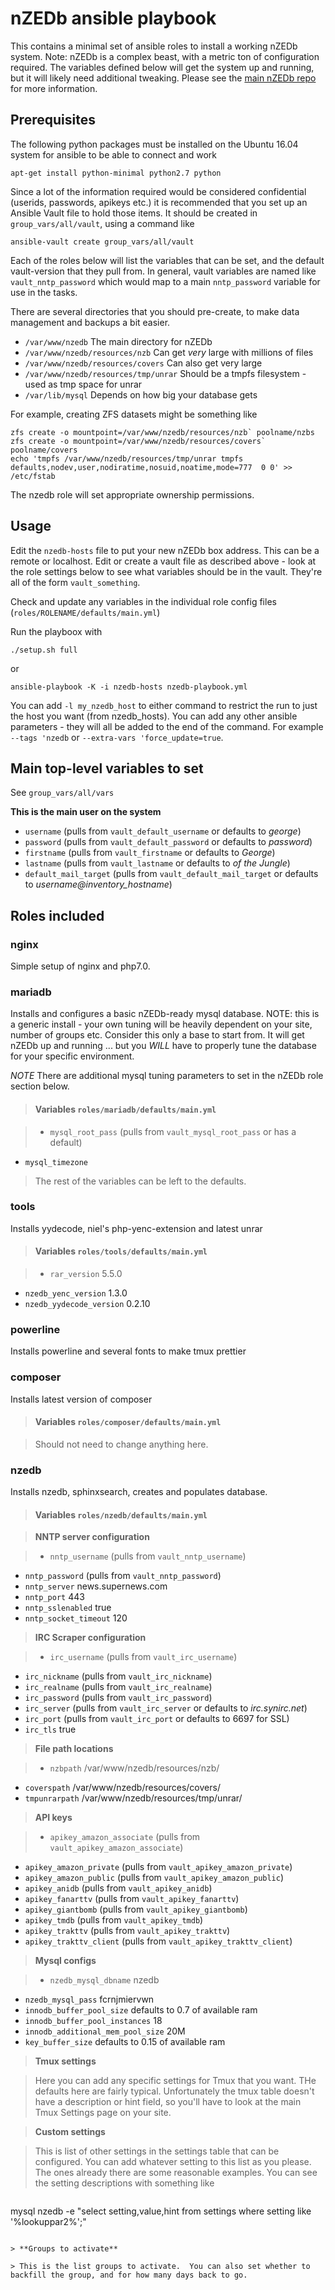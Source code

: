 # nZEDb ansible playbook

This contains a minimal set of ansible roles to install a working nZEDb system.  Note: nZEDb is a complex beast, with a metric ton of configuration required.  The variables defined below will get the system up and running, but it will likely need additional tweaking.  Please see the [main nZEDb repo](https://github.com/nZEDb/nZEDb "nZEDb github repo") for more information.

## Prerequisites

The following python packages must be installed on the Ubuntu 16.04 system for ansible to be able to connect and work

`apt-get install python-minimal python2.7 python`

Since a lot of the information required would be considered confidential (userids, passwords, apikeys etc.) it is recommended that you set up an Ansible Vault file to hold those items.  It should be created in `group_vars/all/vault`, using a command like

```
ansible-vault create group_vars/all/vault
```

Each of the roles below will list the variables that can be set, and the default vault-version that they pull from.  In general, vault variables are named like `vault_nntp_password` which would map to a main `nntp_password` variable for use in the tasks.

There are several directories that you should pre-create, to make data management and backups a bit easier.

* `/var/www/nzedb`                      The main directory for nZEDb
* `/var/www/nzedb/resources/nzb`        Can get *very* large with millions of files
* `/var/www/nzedb/resources/covers`     Can also get very large
* `/var/www/nzedb/resources/tmp/unrar`  Should be a tmpfs filesystem - used as tmp space for unrar
* `/var/lib/mysql`                      Depends on how big your database gets

For example, creating ZFS datasets might be something like

```
zfs create -o mountpoint=/var/www/nzedb/resources/nzb` poolname/nzbs
zfs create -o mountpoint=/var/www/nzedb/resources/covers` poolname/covers
echo 'tmpfs /var/www/nzedb/resources/tmp/unrar tmpfs defaults,nodev,user,nodiratime,nosuid,noatime,mode=777  0 0' >> /etc/fstab
```

The nzedb role will set appropriate ownership permissions.

## Usage

Edit the `nzedb-hosts` file to put your new nZEDb box address.  This can be a remote or localhost.  Edit or create a vault file as described above - look at the role settings below to see what variables should be in the vault.  They're all of the form `vault_something`.

Check and update any variables in the individual role config files (`roles/ROLENAME/defaults/main.yml`)

Run the playboox with

```
./setup.sh full
```

or

```
ansible-playbook -K -i nzedb-hosts nzedb-playbook.yml
```

You can add `-l my_nzedb_host` to either command to restrict the run to just the host you want (from nzedb_hosts).  You can add any other ansible parameters - they will all be added to the end of the command.  For example `--tags 'nzedb` or `--extra-vars 'force_update=true`.

## Main top-level variables to set

See `group_vars/all/vars`

**This is the main user on the system**

* `username`            (pulls from `vault_default_username` or defaults to _george_)
* `password`            (pulls from `vault_default_password` or defaults to _password_)
* `firstname`           (pulls from `vault_firstname` or defaults to _George_)
* `lastname`            (pulls from `vault_lastname`  or defaults to _of the Jungle_)
* `default_mail_target` (pulls from `vault_default_mail_target` or defaults to _username@inventory\_hostname_)

## Roles included

### nginx

Simple setup of nginx and php7.0.

### mariadb

Installs and configures a basic nZEDb-ready mysql database.  NOTE: this is a generic install - your own tuning will be heavily dependent on your site, number of groups etc.  Consider this only a base to start from.  It will get nZEDb up and running ... but you _WILL_ have to properly tune the database for your specific environment.

*NOTE* There are additional mysql tuning parameters to set in the nZEDb role section below.

> #### Variables `roles/mariadb/defaults/main.yml`

> * `mysql_root_pass`  (pulls from `vault_mysql_root_pass` or has a default)
* `mysql_timezone`

> The rest of the variables can be left to the defaults.

### tools

Installs yydecode, niel's php-yenc-extension and latest unrar

> #### Variables `roles/tools/defaults/main.yml`

> * `rar_version` 5.5.0
* `nzedb_yenc_version` 1.3.0
* `nzedb_yydecode_version` 0.2.10

### powerline

Installs powerline and several fonts to make tmux prettier

### composer

Installs latest version of composer

> #### Variables `roles/composer/defaults/main.yml`

> Should not need to change anything here.

### nzedb

Installs nzedb, sphinxsearch, creates and populates database.

> #### Variables `roles/nzedb/defaults/main.yml`

> **NNTP server configuration**

> * `nntp_username`       (pulls from `vault_nntp_username`)
* `nntp_password`       (pulls from `vault_nntp_password`)
* `nntp_server`         news.supernews.com
* `nntp_port`           443
* `nntp_sslenabled`     true
* `nntp_socket_timeout` 120

> **IRC Scraper configuration**

> * `irc_username`        (pulls from `vault_irc_username`)
* `irc_nickname`        (pulls from `vault_irc_nickname`)
* `irc_realname`        (pulls from `vault_irc_realname`)
* `irc_password`        (pulls from `vault_irc_password`)
* `irc_server`          (pulls from `vault_irc_server` or defaults to _irc.synirc.net_)
* `irc_port`            (pulls from `vault_irc_port` or defaults to 6697 for SSL)
* `irc_tls`             true

> **File path locations**

> * `nzbpath`             /var/www/nzedb/resources/nzb/
* `coverspath`          /var/www/nzedb/resources/covers/
* `tmpunrarpath`        /var/www/nzedb/resources/tmp/unrar/

> **API keys**

> * `apikey_amazon_associate` (pulls from `vault_apikey_amazon_associate`)
* `apikey_amazon_private`   (pulls from `vault_apikey_amazon_private`)
* `apikey_amazon_public`    (pulls from `vault_apikey_amazon_public`)
* `apikey_anidb`            (pulls from `vault_apikey_anidb`)
* `apikey_fanarttv`         (pulls from `vault_apikey_fanarttv`)
* `apikey_giantbomb`        (pulls from `vault_apikey_giantbomb`)
* `apikey_tmdb`             (pulls from `vault_apikey_tmdb`)
* `apikey_trakttv`          (pulls from `vault_apikey_trakttv`)
* `apikey_trakttv_client`   (pulls from `vault_apikey_trakttv_client`)

> **Mysql configs**

> * `nzedb_mysql_dbname`      nzedb
* `nzedb_mysql_pass`        fcrnjmiervwn
* `innodb_buffer_pool_size` defaults to 0.7 of available ram
* `innodb_buffer_pool_instances` 18
* `innodb_additional_mem_pool_size` 20M
* `key_buffer_size` defaults to 0.15 of available ram

> **Tmux settings**

> Here you can add any specific settings for Tmux that you want.  THe defaults here are fairly typical.  Unfortunately the tmux table doesn't have a description or hint field, so you'll have to look at the main Tmux Settings page on your site.

> **Custom settings**

> This is list of other settings in the settings table that can be configured.  You can add whatever setting to this list as you please.  The ones already there are some reasonable examples.  You can see the setting descriptions with something like

> ```
mysql nzedb -e "select setting,value,hint from settings where setting like '%lookuppar2%';"
```

> **Groups to activate**

> This is the list groups to activate.  You can also set whether to backfill the group, and for how many days back to go.

